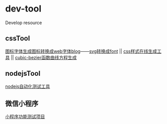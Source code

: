 # dev-tool
Develop resource

<h2>cssTool</h2>

<a href="https://icomoon.io/app/#/select" >图标字体生成图标转换成web字体blog</a>——<a href="https://icomoon.io/app/#/select" >svg转换成font</a> || <a href="http://css88.com/tool/css3Preview/">css样式在线生成工具</a> || <a href="http://cubic-bezier.com/#.39,.88,.55,.45">cubic-bezier函数曲线方程生成</a>

<h2>nodejsTool</h2>

<a href="https://miduowiki.github.io/dev-tool/docs/nodejsTestTool">nodejs自动化测试工具</a>

<h2>微信小程序</h2>

<a href="https://github.com/MiduoWiki/weiApp-new">小程序功能测试项目</a>

